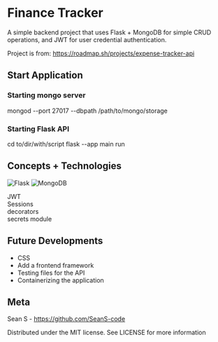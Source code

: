 # Finance Tracker

A simple backend project that uses Flask + MongoDB for simple CRUD operations, and JWT for user credential authentication. 

Project is from:
https://roadmap.sh/projects/expense-tracker-api

## Start Application

### Starting mongo server

mongod --port 27017 --dbpath /path/to/mongo/storage

### Starting Flask API

cd to/dir/with/script
flask --app main run 

## Concepts + Technologies

![Flask](https://img.shields.io/badge/flask-%23000.svg?style=for-the-badge&logo=flask&logoColor=white)
![MongoDB](https://img.shields.io/badge/MongoDB-%234ea94b.svg?style=for-the-badge&logo=mongodb&logoColor=white)  

JWT  
Sessions  
decorators  
secrets module  

## Future Developments

- CSS
- Add a frontend framework
- Testing files for the API
- Containerizing the application

## Meta

Sean S - https://github.com/SeanS-code

Distributed under the MIT license. See LICENSE for more information
